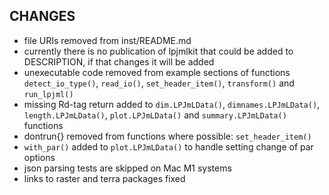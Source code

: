 ## CHANGES

* file URIs removed from inst/README.md
* currently there is no publication of lpjmlkit that could be added to
DESCRIPTION, if that changes it will be added
* unexecutable code removed from example sections of functions
`detect_io_type()`, `read_io()`, `set_header_item()`, `transform()` and
`run_lpjml()`
* missing Rd-tag return added to `dim.LPJmLData()`, `dimnames.LPJmLData()`,
`length.LPJmLData()`, `plot.LPJmLData()` and `summary.LPJmLData()` functions
* dontrun{} removed from functions where possible: `set_header_item()`
* `with_par()` added to `plot.LPJmLData()` to handle setting change of par
options
* json parsing tests are skipped on Mac M1 systems
* links to raster and terra packages fixed